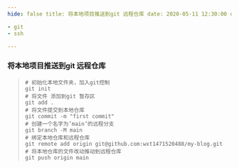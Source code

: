 ```yaml
---
hide: false title: 将本地项目推送到git 远程仓库 date: 2020-05-11 12:30:00 categories: GIT tags:

- git
- ssh

---
```


### 将本地项目推送到git 远程仓库

> ```shell
> # 初始化本地文件夹，加入git控制
> git init
> # 将文件 添加到git 暂存区
> git add .
> # 将文件提交到本地仓库
> git commit -m "first commit"
> # 创建一个名字为’main‘的远程分支
> git branch -M main
> # 绑定本地仓库和远程仓库
> git remote add origin git@github.com:wxt1471520488/my-blog.git
> # 将本地仓库的文件改动推动到远程仓库
> git push origin main
> ```

